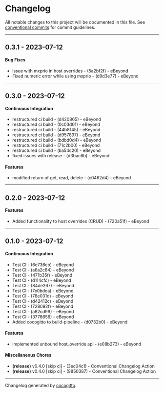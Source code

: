 # Changelog
All notable changes to this project will be documented in this file. See [conventional commits](https://www.conventionalcommits.org/) for commit guidelines.

- - -
## 0.3.1 - 2023-07-12
#### Bug Fixes
- issue with mxprio in host overrides - (5a2bf2f) - eBeyond
- Fixed numeric error while using mxprio - (d9d3e77) - eBeyond

- - -

## 0.3.0 - 2023-07-12
#### Continuous Integration
- restructured ci build - (d420865) - eBeyond
- restructured ci build - (0c03d01) - eBeyond
- restructured ci build - (44b8145) - eBeyond
- restructured ci build - (d957897) - eBeyond
- restructured ci build - (bdbd0d4) - eBeyond
- restructured ci build - (71c2b00) - eBeyond
- restructured ci build - (ba54c20) - eBeyond
- fixed issues with release - (d3bac6b) - eBeyond
#### Features
- modified return of get, read, delete - (c0462d4) - eBeyond

- - -

## 0.2.0 - 2023-07-12
#### Features
- Added functionality to host overrides (CRUD) - (720a51f) - eBeyond

- - -

## 0.1.0 - 2023-07-12
#### Continuous Integration
- Test CI - (6e736cb) - eBeyond
- Test CI - (a6a2c84) - eBeyond
- Test CI - (471b35f) - eBeyond
- Test CI - (d114cfc) - eBeyond
- Test CI - (84de267) - eBeyond
- Test CI - (7e0bdca) - eBeyond
- Test CI - (78e031d) - eBeyond
- Test CI - (d42412c) - eBeyond
- Test CI - (728092f) - eBeyond
- Test CI - (a82cd99) - eBeyond
- Test CI - (3778656) - eBeyond
- Added cocogitto to build-pipeline - (d0732b0) - eBeyond
#### Features
- implemented unbound host_override api - (e08b273) - eBeyond
#### Miscellaneous Chores
- **(release)** v0.4.0 [skip ci] - (3ec04c1) - Conventional Changelog Action
- **(release)** v0.4.0 [skip ci] - (9850387) - Conventional Changelog Action

- - -

Changelog generated by [cocogitto](https://github.com/cocogitto/cocogitto).